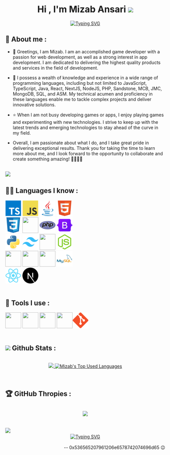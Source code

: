 <h1 align="center"><b>Hi , I'm Mizab Ansari </b><img src="https://media.giphy.com/media/hvRJCLFzcasrR4ia7z/giphy.gif" width="35"></h1>

<p align="center">
  <a href="https://git.io/typing-svg"><img src="https://readme-typing-svg.demolab.com?font=Cascadia+Code&size=24&pause=1000&center=true&width=400&lines=Self-taught+Developer;Computer+Science+Student;Active+Thinker+and+Learner;Love+to+try+out+new+things" alt="Typing SVG" /></a>
</p>

<!-- Section -->

## 🙋‍ **About me :**

- 👋 Greetings, I am Mizab. I am an accomplished game developer with a passion for web development, as well as a strong interest in app development. I am dedicated to delivering the highest quality products and services in the field of development.

- 👀 I possess a wealth of knowledge and experience in a wide range of programming languages, including but not limited to JavaScript, TypeScript, Java, React, NextJS, NodeJS, PHP, Sandstone, MCB, JMC, MongoDB, SQL, and ASM. My technical acumen and proficiency in these languages enable me to tackle complex projects and deliver innovative solutions.

- ⭐ When I am not busy developing games or apps, I enjoy playing games and experimenting with new technologies. I strive to keep up with the latest trends and emerging technologies to stay ahead of the curve in my field.

- Overall, I am passionate about what I do, and I take great pride in delivering exceptional results. Thank you for taking the time to learn more about me, and I look forward to the opportunity to collaborate and create something amazing! 👨‍💻🚀🎉
<br>
<img src="https://user-images.githubusercontent.com/73097560/115834477-dbab4500-a447-11eb-908a-139a6edaec5c.gif">
<br>

<!-- Section -->

## 🧑‍💻 **Languages I know  :**
               
<img src="https://raw.githubusercontent.com/devicons/devicon/master/icons/typescript/typescript-original.svg" width="50" height="50"/> <img src="https://raw.githubusercontent.com/devicons/devicon/master/icons/javascript/javascript-original.svg" width="50" height="50"/> <img src="https://raw.githubusercontent.com/devicons/devicon/master/icons/java/java-original.svg" width="50" height="50"/> <img src="https://raw.githubusercontent.com/devicons/devicon/master/icons/html5/html5-original.svg" width="50" height="50"/>
<br>
<img src="https://raw.githubusercontent.com/devicons/devicon/master/icons/css3/css3-original.svg" width="50" height="50"/> <img src="https://cdn-icons-png.flaticon.com/512/8760/8760206.png" width="50" height="50"/> <img src="https://raw.githubusercontent.com/devicons/devicon/master/icons/php/php-original.svg" width="50" height="50"/> <img src="https://raw.githubusercontent.com/devicons/devicon/master/icons/bootstrap/bootstrap-original.svg" width="50" height="50"/>
<br>
<img src="https://raw.githubusercontent.com/devicons/devicon/master/icons/python/python-original.svg" width="50" height="50"/> <img src="https://raw.githubusercontent.com/devicons/devicon/master/icons/tailwindcss/tailwindcss-plain.svg" width="50" height="50"/> <img src="https://sandstone-documentation.vercel.app/img/icons/logo.png" width="50" height="50"/>  <img src="https://raw.githubusercontent.com/devicons/devicon/master/icons/nodejs/nodejs-original.svg" width="50" height="50"/>
<br>
<img src="https://mcbuild.dev/img/logo.png" width="50" height="50"/> <img src="https://minecraft-tutos.com/wp-content/uploads/2020/09/optifine-logo.jpg" width="50" height="50"/> <img src="https://github.com/WingedSeal/jmc/raw/webpage/src/assets/image/jmc_icon192.png?raw=true" width="50" height="50"/> <img src="https://raw.githubusercontent.com/devicons/devicon/master/icons/mysql/mysql-original-wordmark.svg" width="50" height="50"/>
<br>
<img src="https://raw.githubusercontent.com/devicons/devicon/master/icons/react/react-original.svg" width="50" height="50"/> <img src="https://raw.githubusercontent.com/devicons/devicon/master/icons/nextjs/nextjs-original.svg" width="50" height="50"/>
<br>
<br>

<!-- Section -->


## 🔨 **Tools I use  :**
<img src="https://user-images.githubusercontent.com/67660416/219934840-87957501-62c4-4e1e-a3c8-9d4b4b49d6c0.png" width="50" height="50"/> <img src="https://user-images.githubusercontent.com/67660416/219934904-4aa58d63-af87-412d-9af7-2b2774b1d9fa.png" width="50" height="50"/> <img src="https://user-images.githubusercontent.com/67660416/219935019-80a07954-3d67-4e62-9483-9c3f4101042d.png" width="50" height="50"/> <img src="https://user-images.githubusercontent.com/67660416/219935071-39885be6-a8b3-4925-9edb-653ce4e8ab76.png" width="50" height="50"/><img src="https://raw.githubusercontent.com/devicons/devicon/master/icons/git/git-original.svg" width="50" height="50"/>
<br>
<br>

<!-- Section -->


## <img src="https://media.giphy.com/media/iY8CRBdQXODJSCERIr/giphy.gif" width="35"><b> Github Stats  :</b>
<br>
<div align="center">
  <a href="https://github.com/Mizab1/">
    <img src="https://github-readme-stats.vercel.app/api?username=Mizab1&include_all_commits=true&count_private=true&show_icons=true&line_height=27&title_color=7A7ADB&icon_color=2234AE&text_color=D3D3D3&bg_color=0,000000,130F40" width="450"/>
    <img src="https://github-readme-stats.vercel.app/api/top-langs/?username=Mizab1&langs_count=8d&show_icons=true&locale=en&layout=compact&line_height=20&title_color=7A7ADB&icon_color=2234AE&text_color=D3D3D3&bg_color=0,000000,130F40" width="375"  alt="Mizab's Top Used Languages"/>
  </a>
</div>
<br><br>

<!-- Section -->

## 🏆 GitHub Thropies  :<br>

<br>
  <div align="center">
    <img src="https://github-profile-trophy.vercel.app/?username=Mizab1&theme=algolia&row=1" />
  </div>
<br>


<!-- Section -->


<br>
<img src="https://user-images.githubusercontent.com/73097560/115834477-dbab4500-a447-11eb-908a-139a6edaec5c.gif">
<br>

<div align="center">
  <a href="https://git.io/typing-svg"><img src="https://readme-typing-svg.demolab.com?font=Fira+Code&size=30&duration=1500&multiline=true&repeat=false&width=1000&height=200&lines=%20A+common+rite+of+passage+for+programmers+is+;spending+hours+debugging+their+code%2C+;only+to+discover+that+a+simple+typo+was+;causing+the+issue.%22+~Mizab+" alt="Typing SVG" /></a>
</div>
<br>
<div align="right">
  -- 0x536565207961206e6578742074696d65 😉
</div>
<!---
Mizab1/Mizab1 is a ✨ special ✨ repository because its `README.md` (this file) appears on your GitHub profile.
You can click the Preview link to take a look at your changes.
--->
